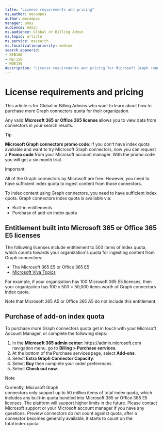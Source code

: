 ```yaml
---
title: "License requirements and pricing"
ms.author: mecampos
author: mecampos
manager: umas
audience: Admin
ms.audience: Global or Billing Admin
ms.topic: article
ms.service: mssearch
ms.localizationpriority: medium
search.appverid:
- BFB160
- MET150
- MOE150
description: "License requirements and pricing for Microsoft Graph connectors public preview for Microsoft Search"
---
```

<!---Previous ms.author: rusamai --->

# License requirements and pricing

This article is for Global or Billing Admins who want to learn about how to purchase more Graph connectors quota for their organization.

Any valid **Microsoft 365 or Office 365 license** allows you to view data from connectors in your search results.

> [!TIP]
> **Microsoft Graph connectors promo code**:
> If you don't have index quota available and want to try Microsoft Graph connectors, now you can request a **Promo code** from your Microsoft account manager. With the promo code you will get a six month trial.

>[!IMPORTANT]
>All of the Graph connectors by Microsoft are free. However, you need to have sufficient index quota to ingest content from those connectors.

To index content using Graph connectors, you need to have sufficient index quota. Graph connectors index quota is available via:

- Built-in entitlements
- Purchase of add-on index quota

## Entitlement built into Microsoft 365 or Office 365 E5 licenses

The following licenses include entitlement to 500 items of index quota, which counts towards your organization's quota for ingesting content from Graph connectors:

* The Microsoft 365 E5 or Office 365 E5
* [Microsoft Viva Topics](https://www.microsoft.com/microsoft-viva/topics?activetab=pivot:overviewtab)

For example, if your organization has 100 Microsoft 365 E5 licenses, then your organization has 100 x 500 = 50,000 items worth of Graph connectors index quota.

<!---Comment requested in PR#143--->
Note that Microsoft 365 A5 or Office 365 A5 do not include this entitlement.

## Purchase of add-on index quota
To purchase more Graph connectors quota get in touch with your Microsoft Account Manager, or complete the following steps:

1. In the **Microsoft 365 admin center**: https://<span>admin.microsoft.</span>com navigation menu, go to **Billing > Purchase services**.
2. At the bottom of the Purchase services page, select **Add-ons**.
3. Select **Extra Graph Connector Capacity**.
4. Select **Buy** then complete your order preferences.
5. Select **Check out now**.

> [!NOTE]
> Currently, Microsoft Graph connectors only support up to 50 million items of total index quota, which includes any built-in quota bundled into Microsoft 365 or Office 365 E5 licenses. The platform will support higher limits in the future. Please contact Microsoft support or your Microsoft account manager if you have any questions.
> Preview connectors do not count against quota, after a connector becomes generally available, it starts to count on the total index quota.
